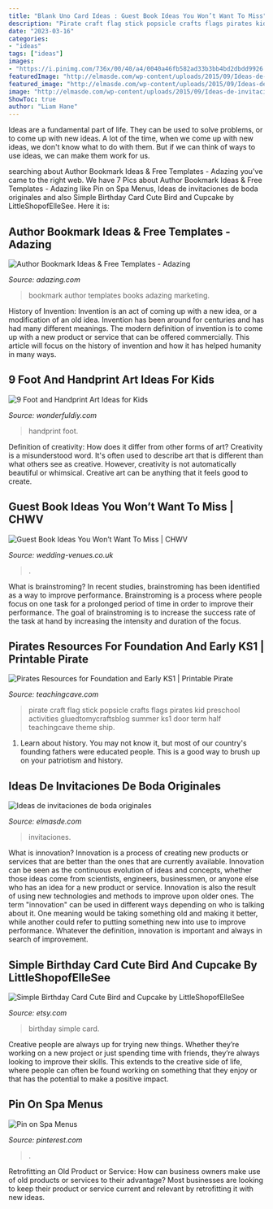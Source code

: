 ```yaml
---
title: "Blank Uno Card Ideas : Guest Book Ideas You Won’t Want To Miss"
description: "Pirate craft flag stick popsicle crafts flags pirates kid preschool activities gluedtomycraftsblog summer ks1 door term half teachingcave theme ship"
date: "2023-03-16"
categories:
- "ideas"
tags: ["ideas"]
images:
- "https://i.pinimg.com/736x/00/40/a4/0040a46fb582ad33b3bb4bd2dbdd9926.jpg"
featuredImage: "http://elmasde.com/wp-content/uploads/2015/09/Ideas-de-invitaciones-de-boda-originales-2.jpg"
featured_image: "http://elmasde.com/wp-content/uploads/2015/09/Ideas-de-invitaciones-de-boda-originales-2.jpg"
image: "http://elmasde.com/wp-content/uploads/2015/09/Ideas-de-invitaciones-de-boda-originales-2.jpg"
ShowToc: true
author: "Liam Hane"
---
```



Ideas are a fundamental part of life. They can be used to solve problems, or to come up with new ideas. A lot of the time, when we come up with new ideas, we don't know what to do with them. But if we can think of ways to use ideas, we can make them work for us.

	

		
searching about Author Bookmark Ideas &amp; Free Templates - Adazing you've came to the right web. We have 7 Pics about Author Bookmark Ideas &amp; Free Templates - Adazing like Pin on Spa Menus, Ideas de invitaciones de boda originales and also Simple Birthday Card Cute Bird and Cupcake by LittleShopofElleSee. Here it is:
		
    
## Author Bookmark Ideas &amp; Free Templates - Adazing

<img loading=lazy src="http://www.adazing.com/wp-content/uploads/2014/11/author-bookmark-02.jpg" onerror="this.onerror=null;this.src='https://tse4.mm.bing.net/th?id=OIP.fze7Muv5BWseyhIkN0c_bAHaFU&amp;pid=15.1';" alt="Author Bookmark Ideas &amp; Free Templates - Adazing">

_Source: adazing.com_

>bookmark author templates books adazing marketing. 

	

History of Invention:
Invention is an act of coming up with a new idea, or a modification of an old idea. Invention has been around for centuries and has had many different meanings. The modern definition of invention is to come up with a new product or service that can be offered commercially. This article will focus on the history of invention and how it has helped humanity in many ways.

    
## 9 Foot And Handprint Art Ideas For Kids

<img loading=lazy src="https://cdn.wonderfuldiy.com/wp-content/uploads/2016/10/Handprint-Wall-Art.jpg" onerror="this.onerror=null;this.src='https://tse1.mm.bing.net/th?id=OIP.6acJB7y5yQenySiuyg1OuAHaK5&amp;pid=15.1';" alt="9 Foot and Handprint Art Ideas for Kids">

_Source: wonderfuldiy.com_

>handprint foot. 

	

Definition of creativity: How does it differ from other forms of art?
Creativity is a misunderstood word. It's often used to describe art that is different than what others see as creative. However, creativity is not automatically beautiful or whimsical. Creative art can be anything that it feels good to create.

    
## Guest Book Ideas You Won’t Want To Miss | CHWV

<img loading=lazy src="https://www.wedding-venues.co.uk/sites/default/files/guest-book-ideas-LissaAnglinPhotography.jpg" onerror="this.onerror=null;this.src='https://tse3.mm.bing.net/th?id=OIP.eMjrXGeNC6ufQlRtIEqbIAHaLI&amp;pid=15.1';" alt="Guest Book Ideas You Won’t Want To Miss | CHWV">

_Source: wedding-venues.co.uk_

>. 

	

What is brainstroming?
In recent studies, brainstroming has been identified as a way to improve performance. Brainstroming is a process where people focus on one task for a prolonged period of time in order to improve their performance. The goal of brainstroming is to increase the success rate of the task at hand by increasing the intensity and duration of the focus.

    
## Pirates Resources For Foundation And Early KS1 | Printable Pirate

<img loading=lazy src="http://www.teachingcave.com/wp-content/uploads/2014/11/flag.jpg" onerror="this.onerror=null;this.src='https://tse2.mm.bing.net/th?id=OIP.QVrlHyxoePv_VEDm2c294gHaLG&amp;pid=15.1';" alt="Pirates Resources for Foundation and Early KS1 | Printable Pirate">

_Source: teachingcave.com_

>pirate craft flag stick popsicle crafts flags pirates kid preschool activities gluedtomycraftsblog summer ks1 door term half teachingcave theme ship. 

	

1) Learn about history. You may not know it, but most of our country's founding fathers were educated people. This is a good way to brush up on your patriotism and history. 

    
## Ideas De Invitaciones De Boda Originales

<img loading=lazy src="http://elmasde.com/wp-content/uploads/2015/09/Ideas-de-invitaciones-de-boda-originales-2.jpg" onerror="this.onerror=null;this.src='https://tse2.mm.bing.net/th?id=OIP.1k0U72NuHmTM4k9logd6rAAAAA&amp;pid=15.1';" alt="Ideas de invitaciones de boda originales">

_Source: elmasde.com_

>invitaciones. 

	

What is innovation?
Innovation is a process of creating new products or services that are better than the ones that are currently available. Innovation can be seen as the continuous evolution of ideas and concepts, whether those ideas come from scientists, engineers, businessmen, or anyone else who has an idea for a new product or service. Innovation is also the result of using new technologies and methods to improve upon older ones.
The term "innovation" can be used in different ways depending on who is talking about it. One meaning would be taking something old and making it better, while another could refer to putting something new into use to improve performance. Whatever the definition, innovation is important and always in search of improvement.

    
## Simple Birthday Card Cute Bird And Cupcake By LittleShopofElleSee

<img loading=lazy src="http://img1.etsystatic.com/000/0/6240118/il_fullxfull.310024487.jpg" onerror="this.onerror=null;this.src='https://tse1.mm.bing.net/th?id=OIP.BiJW8kse78GcMD_3Sn8O1gHaFS&amp;pid=15.1';" alt="Simple Birthday Card Cute Bird and Cupcake by LittleShopofElleSee">

_Source: etsy.com_

>birthday simple card. 

	

Creative people are always up for trying new things. Whether they’re working on a new project or just spending time with friends, they’re always looking to improve their skills. This extends to the creative side of life, where people can often be found working on something that they enjoy or that has the potential to make a positive impact.

    
## Pin On Spa Menus

<img loading=lazy src="https://i.pinimg.com/736x/00/40/a4/0040a46fb582ad33b3bb4bd2dbdd9926.jpg" onerror="this.onerror=null;this.src='https://tse4.mm.bing.net/th?id=OIP.n3ZncE_PNjzM3VBRjjulqwHaKd&amp;pid=15.1';" alt="Pin on Spa Menus">

_Source: pinterest.com_

>. 

	

Retrofitting an Old Product or Service: How can business owners make use of old products or services to their advantage?
Most businesses are looking to keep their product or service current and relevant by retrofitting it with new ideas.


